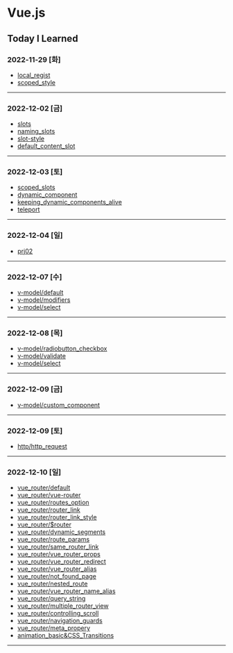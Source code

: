 # Vue.js

## Today I Learned

### 2022-11-29 [화]
- [local_regist](https://github.com/Jungsangjin0/til/blob/master/vue/component/02.local_regist.md)
- [scoped_style](https://github.com/Jungsangjin0/til/edit/master/vue/style/scoped_styles.md)
***
### 2022-12-02 [금]
- [slots](https://github.com/Jungsangjin0/Today_I_Learned/blob/master/vue/slots/slots.md)
- [naming_slots](https://github.com/Jungsangjin0/Today_I_Learned/blob/master/vue/slots/naming_slots.md)
- [slot-style](https://github.com/Jungsangjin0/Today_I_Learned/tree/master/vue/slots/slot_style.md)
- [default_content_slot](https://github.com/Jungsangjin0/Today_I_Learned/blob/master/vue/slots/default_content_slot.md)
***
### 2022-12-03 [토]
- [scoped_slots](https://github.com/Jungsangjin0/Today_I_Learned/blob/master/vue/slots/scoped_slots.md)
- [dynamic_component](https://github.com/xxx-sj/Today_I_Learned/blob/master/vue/component/dynamic_components.md)
- [keeping_dynamic_components_alive](https://github.com/xxx-sj/Today_I_Learned/blob/master/vue/dynamic_components/keeping_dynamic_components_alive.md)
- [teleport](https://github.com/xxx-sj/Today_I_Learned/blob/master/vue/teleport/teleport.md)
* * *
### 2022-12-04 [일]
- [prj02](https://github.com/xxx-sj/Today_I_Learned/tree/master/vue/prj2/resource_app)
* * *
### 2022-12-07 [수]
- [v-model/default](https://github.com/xxx-sj/Today_I_Learned/blob/master/vue/v-model/default.md)
- [v-model/modifiers](https://github.com/xxx-sj/Today_I_Learned/blob/master/vue/v-model/modifiers.md)
- [v-model/select](https://github.com/xxx-sj/Today_I_Learned/blob/master/vue/v-model/select.md)
* * *
### 2022-12-08 [목]
- [v-model/radiobutton_checkbox](https://github.com/xxx-sj/Today_I_Learned/blob/master/vue/v-model/radiobutton_checkbox.md)
- [v-model/validate](https://github.com/xxx-sj/Today_I_Learned/blob/master/vue/v-model/validate.md)
- [v-model/select](https://github.com/xxx-sj/Today_I_Learned/blob/master/vue/v-model/select.md)
* * *
### 2022-12-09 [금]
- [v-model/custom_component](https://github.com/xxx-sj/Today_I_Learned/blob/master/vue/v-model/custom_component.md)
* * *
### 2022-12-09 [토]
- [http/http_request](https://github.com/xxx-sj/Today_I_Learned/tree/master/vue/http)
* * *
### 2022-12-10 [일]
- [vue_router/default](https://github.com/xxx-sj/Today_I_Learned/blob/master/vue/vue_router/default.md)
- [vue_router/vue-router](https://github.com/xxx-sj/Today_I_Learned/blob/master/vue/vue_router/vue-router.md)
- [vue_router/routes_option](https://github.com/xxx-sj/Today_I_Learned/blob/master/vue/vue_router/routes_option.md)
- [vue_router/router_link](https://github.com/xxx-sj/Today_I_Learned/blob/master/vue/vue_router/router_link.md)
- [vue_router/router_link_style](https://github.com/xxx-sj/Today_I_Learned/blob/master/vue/vue_router/router_link_style.md)
- [vue_router/$router](https://github.com/xxx-sj/Today_I_Learned/blob/master/vue/vue_router/%24router.md)
- [vue_router/dynamic_segments](https://github.com/xxx-sj/Today_I_Learned/blob/master/vue/vue_router/dynamic_segments.md)
- [vue_router/route_params](https://github.com/xxx-sj/Today_I_Learned/blob/master/vue/vue_router/route_params.md)
- [vue_router/same_router_link](https://github.com/xxx-sj/Today_I_Learned/blob/master/vue/vue_router/same_router_link.md)
- [vue_router/vue_router_props](https://github.com/xxx-sj/Today_I_Learned/blob/master/vue/vue_router/vue_router_props.md)
- [vue_router/vue_router_redirect](https://github.com/xxx-sj/Today_I_Learned/blob/master/vue/vue_router/vue_router_redirect.md)
- [vue_router/vue_router_alias](https://github.com/xxx-sj/Today_I_Learned/blob/master/vue/vue_router/vue_router_alias.md)
- [vue_router/not_found_page](https://github.com/xxx-sj/Today_I_Learned/blob/master/vue/vue_router/not_found_page.md)
- [vue_router/nested_route](https://github.com/xxx-sj/Today_I_Learned/blob/master/vue/vue_router/nested_route.md)
- [vue_router/vue_router_name_alias](https://github.com/xxx-sj/Today_I_Learned/blob/master/vue/vue_router/vue_router_name_alias.md)
- [vue_router/query_string](https://github.com/xxx-sj/Today_I_Learned/blob/master/vue/vue_router/query_string.md)
- [vue_router/multiple_router_view](https://github.com/xxx-sj/Today_I_Learned/blob/master/vue/vue_router/multiple_router_view.md)
- [vue_router/controlling_scroll](https://github.com/xxx-sj/Today_I_Learned/blob/master/vue/vue_router/controlling_scroll.md)
- [vue_router/navigation_guards](https://github.com/xxx-sj/Today_I_Learned/blob/master/vue/vue_router/navigation_guards.md)
- [vue_router/meta_propery](https://github.com/xxx-sj/Today_I_Learned/blob/master/vue/vue_router/meta_propery.md)
- [animation_basic&CSS_Transitions](https://github.com/xxx-sj/Today_I_Learned/blob/master/vue/animation%26transitions/animation_basic%26CSS_Transitions.md)
* * *
